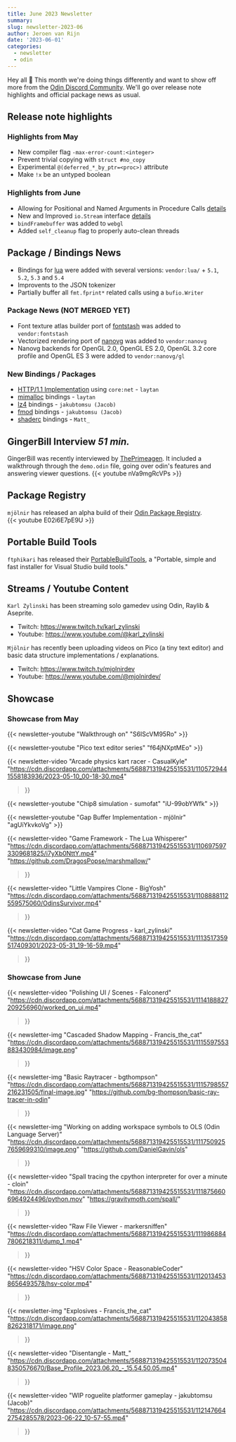 ```yaml
---
title: June 2023 Newsletter
summary: 
slug: newsletter-2023-06
author: Jeroen van Rijn
date: '2023-06-01'
categories:
  - newsletter
  - odin
---
```


Hey all 👋 
This month we're doing things differently and want to show off more from the [Odin Discord Community](https://discord.com/invite/sVBPHEv). We'll go over release note highlights and official package news as usual.

## Release note highlights

### Highlights from May
* New compiler flag `-max-error-count:<integer>`
* Prevent trivial copying with `struct #no_copy`
* Experimental `@(deferred_*_by_ptr=<proc>)` attribute
* Make `!x` be an untyped boolean

### Highlights from June
* Allowing for Positional and Named Arguments in Procedure Calls [details](https://github.com/odin-lang/Odin/pull/2597)
* New and Improved `io.Stream` interface [details](https://github.com/odin-lang/Odin/pull/2584)
* `bindFramebuffer` was added to `webgl`
* Added `self_cleanup` flag to properly auto-clean threads 

## Package / Bindings News
* Bindings for [lua](https://www.lua.org/) were added with several versions: `vendor:lua/` + `5.1`, `5.2`, `5.3` and `5.4`
* Improvents to the JSON tokenizer
* Partially buffer all `fmt.fprint*` related calls using a `bufio.Writer`

### Package News (NOT MERGED YET)
* Font texture atlas builder port of [fontstash](https://github.com/memononen/fontstash) was added to `vendor:fontstash`
* Vectorized rendering port of [nanovg](https://github.com/memononen/nanovg) was added to `vendor:nanovg`
* Nanovg backends for OpenGL 2.0, OpenGL ES 2.0, OpenGL 3.2 core profile and OpenGL ES 3 were added to `vendor:nanovg/gl`

### New Bindings / Packages
* [HTTP/1.1 Implementation](https://github.com/laytan/odin-http) using `core:net` - `laytan`
* [mimalloc](https://github.com/jakubtomsu/odin-mimalloc) bindings - `laytan`
* [lz4](https://github.com/jakubtomsu/odin-lz4) bindings - `jakubtomsu (Jacob)`
* [fmod](https://github.com/jakubtomsu/odin-fmod) bindings - `jakubtomsu (Jacob)`
* [shaderc](https://github.com/juxta-tad/shaderc) bindings - `Matt_`

## GingerBill Interview *51 min.*
GingerBill was recently interviewed by [ThePrimeagen](https://www.youtube.com/@ThePrimeagen). It included a walkthrough through the `demo.odin` file, going over odin's features and answering viewer questions.
{{< youtube nVa9mgRcVPs >}}
## Package Registry
`mjölnir` has released an alpha build of their [Odin Package Registry](https://pkg-odin.org/).  
{{< youtube E02i6E7pE9U >}}

## Portable Build Tools
`ftphikari` has released their [PortableBuildTools](https://github.com/Data-Oriented-House/PortableBuildTools), a "Portable, simple and fast installer for Visual Studio build tools."

## Streams / Youtube Content
`Karl Zylinski` has been streaming solo gamedev using Odin, Raylib & Aseprite. 
* Twitch: https://www.twitch.tv/karl_zylinski
* Youtube: https://www.youtube.com/@karl_zylinski

`Mjölnir` has recently been uploading videos on Pico (a tiny text editor) and basic data structure implementations / explanations.
* Twitch: https://www.twitch.tv/mjolnirdev
* Youtube: https://www.youtube.com/@mjolnirdev/

## Showcase

### Showcase from May
{{< newsletter-youtube "Walkthrough on" "S6IScVM95Ro" >}}

{{< newsletter-youtube "Pico text editor series" "f64jNXptMEo" >}}

{{< 
  newsletter-video 
  "Arcade physics kart racer - CasualKyle"
  "https://cdn.discordapp.com/attachments/568871319425515531/1105729441558183936/2023-05-10_00-18-30.mp4" 
>}}

{{< newsletter-youtube "Chip8 simulation - sumofat" "iU-99obYWfk" >}}

{{< newsletter-youtube "Gap Buffer Implementation - mjölnir" "agUiYkvkoVg" >}}

{{< 
  newsletter-video 
  "Game Framework - The Lua Whisperer"
  "https://cdn.discordapp.com/attachments/568871319425515531/1106975973309681825/i7yXb0NttY.mp4" 
  "https://github.com/DragosPopse/marshmallow/"
>}}

{{< 
  newsletter-video 
  "Little Vampires Clone - BigYosh"
  "https://cdn.discordapp.com/attachments/568871319425515531/1108888112559575060/OdinsSurvivor.mp4" 
>}}

{{< 
  newsletter-video 
  "Cat Game Progress - karl_zylinski"
  "https://cdn.discordapp.com/attachments/568871319425515531/1113517359517409301/2023-05-31_19-16-59.mp4" 
>}}

### Showcase from June
{{< 
  newsletter-video 
  "Polishing UI / Scenes - Falconerd"
  "https://cdn.discordapp.com/attachments/568871319425515531/1114188827209256960/worked_on_ui.mp4" 
>}}

{{< 
  newsletter-img 
  "Cascaded Shadow Mapping - Francis_the_cat" 
  "https://cdn.discordapp.com/attachments/568871319425515531/1115597553883430984/image.png"
>}}

{{< 
  newsletter-img 
  "Basic Raytracer - bgthompson" 
  "https://cdn.discordapp.com/attachments/568871319425515531/1115798557216231505/final-image.jpg" 
  "https://github.com/bg-thompson/basic-ray-tracer-in-odin" 
>}}

{{< 
  newsletter-img 
  "Working on adding workspace symbols to OLS (Odin Language Server)"
  "https://cdn.discordapp.com/attachments/568871319425515531/1117509257659699310/image.png"
  "https://github.com/DanielGavin/ols"
>}}

{{< 
  newsletter-video 
  "Spall tracing the cpython interpreter for over a minute - cloin"
  "https://cdn.discordapp.com/attachments/568871319425515531/1118756606964924496/python.mov" 
  "https://gravitymoth.com/spall/"
>}}

{{< 
  newsletter-video 
  "Raw File Viewer - markersniffen"
  "https://cdn.discordapp.com/attachments/568871319425515531/1119868847806218311/dump_1.mp4" 
>}}

{{< 
  newsletter-video 
  "HSV Color Space - ReasonableCoder"
  "https://cdn.discordapp.com/attachments/568871319425515531/1120134538656493578/hsv-color.mp4" 
>}}

{{< 
  newsletter-img 
  "Explosives - Francis_the_cat"
  "https://cdn.discordapp.com/attachments/568871319425515531/1120438588262318171/image.png"
>}}

{{< 
  newsletter-video 
  "Disentangle - Matt_"
  "https://cdn.discordapp.com/attachments/568871319425515531/1120735048350576670/Base_Profile_2023.06.20_-_15.54.50.05.mp4"
  >}}

{{< 
  newsletter-video 
  "WIP roguelite platformer gameplay - jakubtomsu (Jacob)"
  "https://cdn.discordapp.com/attachments/568871319425515531/1121476642754285578/2023-06-22_10-57-55.mp4" 
>}}